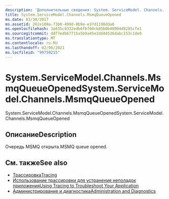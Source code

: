 ```yaml
---
description: 'Дополнительные сведения: System. ServiceModel. Channels. Мсмккуеуеопенед'
title: System.ServiceModel.Channels.MsmqQueueOpened
ms.date: 03/30/2017
ms.assetid: 282e108a-73b0-499d-8b9e-e37d1198dda6
ms.openlocfilehash: 3a835c8332edb6fbf60cb85b0b48004d8285cfe1
ms.sourcegitcommit: ddf7edb67715a5b9a45e3dd44536dabc153c1de0
ms.translationtype: MT
ms.contentlocale: ru-RU
ms.lasthandoff: 02/06/2021
ms.locfileid: "99759215"
---
```

# <a name="systemservicemodelchannelsmsmqqueueopened"></a><span data-ttu-id="80fde-103">System.ServiceModel.Channels.MsmqQueueOpened</span><span class="sxs-lookup"><span data-stu-id="80fde-103">System.ServiceModel.Channels.MsmqQueueOpened</span></span>

<span data-ttu-id="80fde-104">System.ServiceModel.Channels.MsmqQueueOpened</span><span class="sxs-lookup"><span data-stu-id="80fde-104">System.ServiceModel.Channels.MsmqQueueOpened</span></span>  
  
## <a name="description"></a><span data-ttu-id="80fde-105">Описание</span><span class="sxs-lookup"><span data-stu-id="80fde-105">Description</span></span>  

 <span data-ttu-id="80fde-106">Очередь MSMQ открыта.</span><span class="sxs-lookup"><span data-stu-id="80fde-106">MSMQ queue opened.</span></span>  
  
## <a name="see-also"></a><span data-ttu-id="80fde-107">См. также</span><span class="sxs-lookup"><span data-stu-id="80fde-107">See also</span></span>

- [<span data-ttu-id="80fde-108">Трассировка</span><span class="sxs-lookup"><span data-stu-id="80fde-108">Tracing</span></span>](index.md)
- [<span data-ttu-id="80fde-109">Использование трассировки для устранения неполадок приложения</span><span class="sxs-lookup"><span data-stu-id="80fde-109">Using Tracing to Troubleshoot Your Application</span></span>](using-tracing-to-troubleshoot-your-application.md)
- [<span data-ttu-id="80fde-110">Администрирование и диагностика</span><span class="sxs-lookup"><span data-stu-id="80fde-110">Administration and Diagnostics</span></span>](../index.md)
